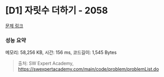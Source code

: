 # [D1] 자릿수 더하기 - 2058 

[문제 링크](https://swexpertacademy.com/main/code/problem/problemDetail.do?contestProbId=AV5QPRjqA10DFAUq) 

### 성능 요약

메모리: 58,256 KB, 시간: 156 ms, 코드길이: 1,545 Bytes



> 출처: SW Expert Academy, https://swexpertacademy.com/main/code/problem/problemList.do